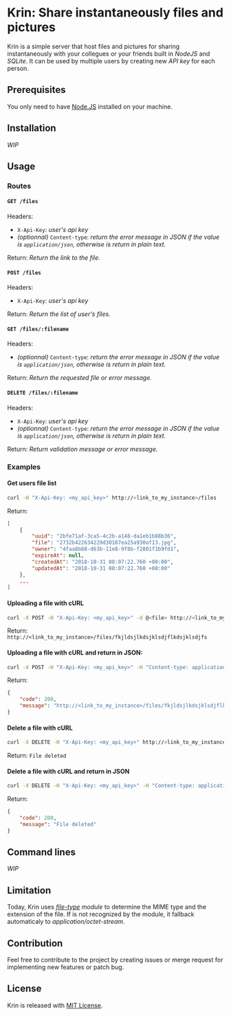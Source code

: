 # Krin: Share instantaneously files and pictures
Krin is a simple server that host files and pictures for sharing instantaneously with your collegues or your friends built in _NodeJS_ and _SQLite_.
It can be used by multiple users by creating new _API key_ for each person.


## Prerequisites
You only need to have [Node.JS](https://nodejs.org/en/download/) installed on your machine.


## Installation
_WIP_


## Usage
### Routes
#### `GET /files`
Headers:
 * `X-Api-Key`: _user's api key_
 * _(optionnal)_ `Content-type`: _return the error message in JSON if the value is `application/json`, otherwise is return in plain text._

Return: _Return the link to the file._

#### `POST /files`
Headers:
 * `X-Api-Key`: _user's api key_

Return: _Return the list of user's files._

#### `GET /files/:filename`
Headers:
 * _(optionnal)_ `Content-type`: _return the error message in JSON if the value is `application/json`, otherwise is return in plain text._

Return: _Return the requested file or error message._

#### `DELETE /files/:filename`
Headers:
 * `X-Api-Key`: _user's api key_
 * _(optionnal)_ `Content-type`: _return the error message in JSON if the value is `application/json`, otherwise is return in plain text._

Return: _Return validation message or error message._


### Examples
#### **Get users file list**
```bash
curl -H "X-Api-Key: <my_api_key>" http://<link_to_my_instance>/files
```

Return:
```json
[
    {
        "uuid": "2bfe71af-3ca5-4c2b-a148-da1eb1b88b36",
        "file": "2732b422634229d30187ea25a930af13.jpg",
        "owner": "4faa8b88-d63b-11e8-9f8b-f2801f1b9fd1",
        "expireAt": null,
        "createdAt": "2018-10-31 08:07:22.760 +00:00",
        "updatedAt": "2018-10-31 08:07:22.760 +00:00"
    },
    ...
]
```

#### **Uploading a file with cURL**
```bash
curl -X POST -H "X-Api-Key: <my_api_key>" -d @<file> http://<link_to_my_instance>/files
```

Return: `http://<link_to_my_instance>/files/fkjldsjlkdsjklsdjflkdsjklsdjfs`

#### Uploading a file with cURL and return in JSON:
```bash
curl -X POST -H "X-Api-Key: <my_api_key>" -H "Content-type: application/json" -d @<file> http://<link_to_my_instance>/files
```

Return:
```json
{
    "code": 200,
    "message": "http://<link_to_my_instance>/files/fkjldsjlkdsjklsdjflkdsjklsdjfs"
}
```

#### **Delete a file with cURL**
```bash
curl -X DELETE -H "X-Api-Key: <my_api_key>" http://<link_to_my_instance>/files/<file_name>
```

Return: `File deleted`

#### **Delete a file with cURL and return in JSON**
```bash
curl -X DELETE -H "X-Api-Key: <my_api_key>" -H "Content-type: application/json" -d @<file> http://<link_to_my_instance>/files/<file_name>
```

Return:
```json
{
    "code": 200,
    "message": "File deleted"
}
```

## Command lines
_WIP_


## Limitation
Today, Krin uses _[file-type](https://www.npmjs.com/package/file-type) module_ to determine the MIME type and the extension of the file. If is not recognized by the module, it fallback automaticaly to _application/octet-stream_.


## Contribution
Feel free to contribute to the project by creating issues or merge request for implementing new features or patch bug.


## License
Krin is released with [MIT License](LICENSE).